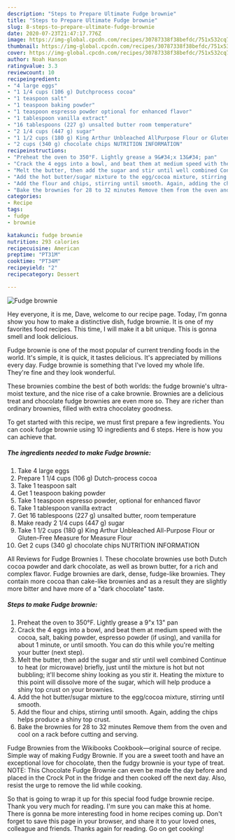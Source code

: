```yaml
---
description: "Steps to Prepare Ultimate Fudge brownie"
title: "Steps to Prepare Ultimate Fudge brownie"
slug: 8-steps-to-prepare-ultimate-fudge-brownie
date: 2020-07-23T21:47:17.776Z
image: https://img-global.cpcdn.com/recipes/30787338f38befdc/751x532cq70/fudge-brownie-recipe-main-photo.jpg
thumbnail: https://img-global.cpcdn.com/recipes/30787338f38befdc/751x532cq70/fudge-brownie-recipe-main-photo.jpg
cover: https://img-global.cpcdn.com/recipes/30787338f38befdc/751x532cq70/fudge-brownie-recipe-main-photo.jpg
author: Noah Hanson
ratingvalue: 3.3
reviewcount: 10
recipeingredient:
- "4 large eggs"
- "1 1/4 cups (106 g) Dutchprocess cocoa"
- "1 teaspoon salt"
- "1 teaspoon baking powder"
- "1 teaspoon espresso powder optional for enhanced flavor"
- "1 tablespoon vanilla extract"
- "16 tablespoons (227 g) unsalted butter room temperature"
- "2 1/4 cups (447 g) sugar"
- "1 1/2 cups (180 g) King Arthur Unbleached AllPurpose Flour or GlutenFree Measure for Measure Flour"
- "2 cups (340 g) chocolate chips NUTRITION INFORMATION"
recipeinstructions:
- "Preheat the oven to 350°F. Lightly grease a 9&#34;x 13&#34; pan"
- "Crack the 4 eggs into a bowl, and beat them at medium speed with the cocoa, salt, baking powder, espresso powder (if using), and vanilla for about 1 minute, or until smooth. You can do this while you&#39;re melting your butter (next step)."
- "Melt the butter, then add the sugar and stir until well combined Continue to heat (or microwave) briefly, just until the mixture is hot but not bubbling; it&#39;ll become shiny looking as you stir it. Heating the mixture to this point will dissolve more of the sugar, which will help produce a shiny top crust on your brownies."
- "Add the hot butter/sugar mixture to the egg/cocoa mixture, stirring until smooth."
- "Add the flour and chips, stirring until smooth. Again, adding the chips helps produce a shiny top crust."
- "Bake the brownies for 28 to 32 minutes Remove them from the oven and cool on a rack before cutting and serving."
categories:
- Recipe
tags:
- fudge
- brownie

katakunci: fudge brownie 
nutrition: 293 calories
recipecuisine: American
preptime: "PT31M"
cooktime: "PT34M"
recipeyield: "2"
recipecategory: Dessert

---
```



![Fudge brownie](https://img-global.cpcdn.com/recipes/30787338f38befdc/751x532cq70/fudge-brownie-recipe-main-photo.jpg)

Hey everyone, it is me, Dave, welcome to our recipe page. Today, I'm gonna show you how to make a distinctive dish, fudge brownie. It is one of my favorites food recipes. This time, I will make it a bit unique. This is gonna smell and look delicious.

Fudge brownie is one of the most popular of current trending foods in the world. It's simple, it is quick, it tastes delicious. It's appreciated by millions every day. Fudge brownie is something that I've loved my whole life. They're fine and they look wonderful.

These brownies combine the best of both worlds: the fudge brownie&#39;s ultra-moist texture, and the nice rise of a cake brownie. Brownies are a delicious treat and chocolate fudge brownies are even more so. They are richer than ordinary brownies, filled with extra chocolatey goodness.


To get started with this recipe, we must first prepare a few ingredients. You can cook fudge brownie using 10 ingredients and 6 steps. Here is how you can achieve that.

<!--inarticleads1-->

##### The ingredients needed to make Fudge brownie:

1. Take 4 large eggs
1. Prepare 1 1/4 cups (106 g) Dutch-process cocoa
1. Take 1 teaspoon salt
1. Get 1 teaspoon baking powder
1. Take 1 teaspoon espresso powder, optional for enhanced flavor
1. Take 1 tablespoon vanilla extract
1. Get 16 tablespoons (227 g) unsalted butter, room temperature
1. Make ready 2 1/4 cups (447 g) sugar
1. Take 1 1/2 cups (180 g) King Arthur Unbleached All-Purpose Flour or Gluten-Free Measure for Measure Flour
1. Get 2 cups (340 g) chocolate chips NUTRITION INFORMATION


All Reviews for Fudge Brownies I. These chocolate brownies use both Dutch cocoa powder and dark chocolate, as well as brown butter, for a rich and complex flavor. Fudge brownies are dark, dense, fudge-like brownies. They contain more cocoa than cake-like brownies and as a result they are slightly more bitter and have more of a &#34;dark chocolate&#34; taste. 

<!--inarticleads2-->

##### Steps to make Fudge brownie:

1. Preheat the oven to 350°F. Lightly grease a 9&#34;x 13&#34; pan
1. Crack the 4 eggs into a bowl, and beat them at medium speed with the cocoa, salt, baking powder, espresso powder (if using), and vanilla for about 1 minute, or until smooth. You can do this while you&#39;re melting your butter (next step).
1. Melt the butter, then add the sugar and stir until well combined Continue to heat (or microwave) briefly, just until the mixture is hot but not bubbling; it&#39;ll become shiny looking as you stir it. Heating the mixture to this point will dissolve more of the sugar, which will help produce a shiny top crust on your brownies.
1. Add the hot butter/sugar mixture to the egg/cocoa mixture, stirring until smooth.
1. Add the flour and chips, stirring until smooth. Again, adding the chips helps produce a shiny top crust.
1. Bake the brownies for 28 to 32 minutes Remove them from the oven and cool on a rack before cutting and serving.


Fudge Brownies from the Wikibooks Cookbook—original source of recipe. Simple way of making Fudgy Brownie. If you are a sweet tooth and have an exceptional love for chocolate, then the fudgy brownie is your type of treat. NOTE: This Chocolate Fudge Brownie can even be made the day before and placed in the Crock Pot in the fridge and then cooked off the next day. Also, resist the urge to remove the lid while cooking. 

So that is going to wrap it up for this special food fudge brownie recipe. Thank you very much for reading. I'm sure you can make this at home. There is gonna be more interesting food in home recipes coming up. Don't forget to save this page in your browser, and share it to your loved ones, colleague and friends. Thanks again for reading. Go on get cooking!
